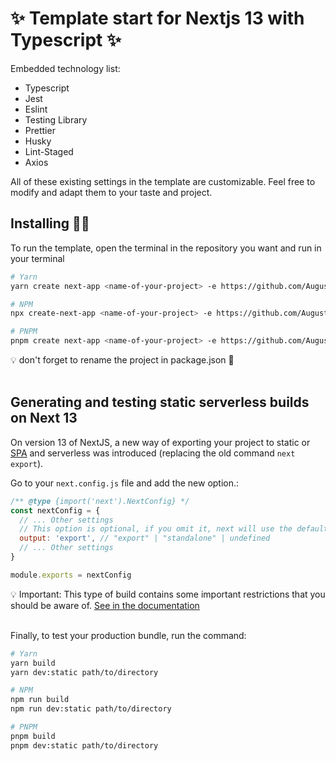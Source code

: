 # ✨ Template start for Nextjs 13 with Typescript ✨

Embedded technology list:

- Typescript
- Jest
- Eslint
- Testing Library
- Prettier
- Husky
- Lint-Staged
- Axios

All of these existing settings in the template are customizable. Feel free to modify and
adapt them to your taste and project.

## Installing 👨‍💻

To run the template, open the terminal in the repository you want and run in your terminal

```bash
# Yarn
yarn create next-app <name-of-your-project> -e https://github.com/AugustoTI/template-next-ts

# NPM
npx create-next-app <name-of-your-project> -e https://github.com/AugustoTI/template-next-ts

# PNPM
pnpm create next-app <name-of-your-project> -e https://github.com/AugustoTI/template-next-ts
```

<aside>
💡 don't forget to rename the project in package.json 👀
</aside>
<br />

## Generating and testing static serverless builds on Next 13

On version 13 of NextJS, a new way of exporting your project to static or
[SPA](https://developer.mozilla.org/en-US/docs/Glossary/SPA) and serverless was introduced
(replacing the old command `next export`).

Go to your `next.config.js` file and add the new option.:

```jsx
/** @type {import('next').NextConfig} */
const nextConfig = {
  // ... Other settings
  // This option is optional, if you omit it, next will use the default build method ( with server )
  output: 'export', // "export" | "standalone" | undefined
  // ... Other settings
}

module.exports = nextConfig
```

<footer>
💡 Important: This type of build contains some important restrictions that you should be aware of.
<a target='_blank' href='https://nextjs.org/docs/app/building-your-application/deploying/static-exports'>See in the documentation</a>
</footer>
<br />

Finally, to test your production bundle, run the command:

```bash
# Yarn
yarn build
yarn dev:static path/to/directory

# NPM
npm run build
npm run dev:static path/to/directory

# PNPM
pnpm build
pnpm dev:static path/to/directory
```
